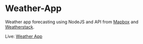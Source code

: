 # Weather-App

Weather app forecasting using NodeJS and API from [Mapbox](https://www.mapbox.com/) and [Weatherstack](https://weatherstack.com/).

Live: [Weather App](https://ari-weather-apps.herokuapp.com/)
